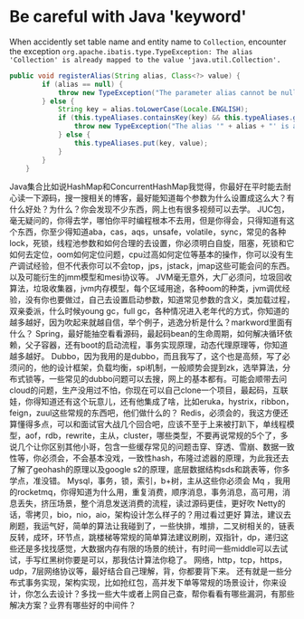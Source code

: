 # Be careful with Java 'keyword'

When accidently set table name and entity name to `Collection`, encounter the exception `org.apache.ibatis.type.TypeException: The alias 'Collection' is already mapped to the value 'java.util.Collection'.`

```java
public void registerAlias(String alias, Class<?> value) {
        if (alias == null) {
            throw new TypeException("The parameter alias cannot be null");
        } else {
            String key = alias.toLowerCase(Locale.ENGLISH);
            if (this.typeAliases.containsKey(key) && this.typeAliases.get(key) != null && !((Class)this.typeAliases.get(key)).equals(value)) {
                throw new TypeException("The alias '" + alias + "' is already mapped to the value '" + ((Class)this.typeAliases.get(key)).getName() + "'.");
            } else {
                this.typeAliases.put(key, value);
            }
        }
    }
```

Java集合比如说HashMap和ConcurrentHashMap我觉得，你最好在平时能去耐心读一下源码，搜一搜相关的博客，最好能知道每个参数为什么设置成这么大？有什么好处？为什么？你会发现不少东西，网上也有很多视频可以去学。
JUC包，毫无疑问的，你得去学，哪怕你平时编程根本不去用，但是你得会，只得知道有这个东西，你至少得知道aba，cas，aqs，unsafe，volatile，sync，常见的各种lock，死锁，线程池参数和如何合理的去设置，你必须明白自旋，阻塞，死锁和它如何去定位，oom如何定位问题，cpu过高如何定位等基本的操作，你可以没有生产调试经验，但不代表你可以不会top，jps，jstack，jmap这些可能会问的东西。以及可能衍生的jmm模型和mesi协议等。
JVM毫无意外，大厂必须问，垃圾回收算法，垃圾收集器，jvm内存模型，每个区域用途，各种oom的种类，jvm调优经验，没有你也要做过，自己去设置启动参数，知道常见参数的含义，类加载过程，双亲委派，什么时候young gc，full gc，各种情况进入老年代的方式，你知道的越多越好，因为吹起来就越自信，举个例子，逃逸分析是什么？markword里面有什么？
Spring，最好能抽空看看源码，最起码bean的生命周期，如何解决循环依赖，父子容器，还有boot的启动流程，事务实现原理，动态代理原理等，你知道越多越好。
Dubbo，因为我用的是dubbo，而且我写了，这个也是高频，写了必须问的，他的设计框架，负载均衡，spi机制，一般顺势会提到zk，选举算法，分布式锁等，一些常见的dubbo问题可以去搜，网上的基本都有。可能会顺带去问cloud的问题，生产没用过不怕，你现在可以自己clone一个项目，最起码，互联娃，你得知道还有这个玩意儿，还有他集成了啥，比如eruka，hystrix，ribbon，feign，zuul这些常规的东西吧，他们做什么的？
Redis，必须会的，我这方便还算懂得多点，可以和面试官大战几个回合吧，应该不至于上来被打趴下，单线程模型，aof，rdb，rewrite，主从，cluster，哪些类型，不要再说常规的5个了，多说几个让你区别其他小哥，包含一些缓存常见的问题击穿、穿透、雪崩、数据一致性等，你必须会，不会基本没戏，一致性hash，布隆过滤器的原理，为此我还去了解了geohash的原理以及google s2的原理，底层数据结构sds和跳表等，你多学点，准没错。
Mysql，事务，锁，索引，b+树，主从这些你必须会
Mq ，我用的rocketmq，你得知道为什么用，重复消费，顺序消息，事务消息，高可用，消息丢失，挤压场景，整个消息发送消费的流程，读过源码更佳，更好吹
Netty的话，零拷贝，bio，nio，aio，架构设计怎么样子的？用过看过更好
算法，建议去刷题，我运气好，简单的算法让我碰到了，一些快排，堆排，二叉树相关的，链表反转，成环，环节点，跳楼梯等常规的简单算法建议刷刷，双指针，dp，递归这些还是多找找感觉，大数据内存有限的场景的统计，有时间一些middle可以去试试，手写红黑树你要是可以，那我估计算法你稳了。
网络，http，tcp，https，udp，7层网络协议等，最好结合自己理解，背，你都要背下来。
还有就是一些分布式事务实现，架构实现，比如抢红包，高并发下单等常规的场景设计，你来设计，你怎么去设计？多找一些大牛或者上网自己查，帮你看看有哪些漏洞，有那些解决方案？业界有哪些好的中间件？
